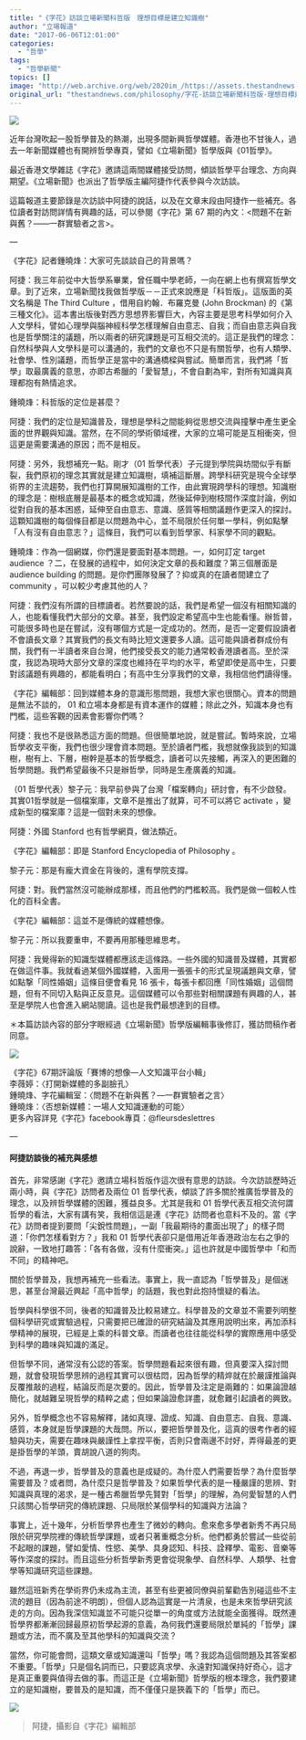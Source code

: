 ```yaml
---
title: "《字花》訪談立場新聞科哲版　理想目標是建立知識樹"
author: "立場報道"
date: "2017-06-06T12:01:00"
categories:
  - "哲學"
tags:
  - "哲學新聞"
topics: []
image: "http://web.archive.org/web/2020im_/https://assets.thestandnews.com/media/photos/cosmos-02_TNehP.png"
original_url: "thestandnews.com/philosophy/字花-訪談立場新聞科哲版-理想目標是建立知識樹"
---
```

![](http://web.archive.org/web/2020im_/https://assets.thestandnews.com/media/photos/cosmos-02_TNehP.png)

近年台灣吹起一股哲學普及的熱潮，出現多間新興哲學媒體。香港也不甘後人，過去一年新聞媒體也有開辨哲學專頁，譬如《立場新聞》哲學版與《01哲學》。

最近香港文學雜誌《字花》邀請這兩間媒體接受訪問，傾談哲學平台理念、方向與期望。《立場新聞》也派出了哲學版主編阿捷作代表參與今次訪談。

這篇報道主要節錄是次訪談中阿捷的說話，以及在文章末段由阿捷作一些補充。各位讀者對訪問詳情有興趣的話，可以參閱《字花》第 67 期的內文：<問題不在新與舊？――一群實驗者之言>。

—

《字花》記者鍾曉烽：大家可先談談自己的背景嗎？

阿捷：我三年前從中大哲學系畢業，曾任職中學老師，一向在網上也有撰寫哲學文章。到了近來，立場新聞找我做哲學版－－正式來說應是「科哲版」。這版面的英文名稱是 The Third Culture ，借用自約翰．布羅克曼 (John Brockman) 的《第三種文化》。這本書出版後對西方思想界影響巨大，內容主要是思考科學如何介入人文學科，譬如心理學與腦神經科學怎樣理解自由意志、自我；而自由意志與自我也是哲學關注的議題，所以兩者的研究課題是可互相交流的。這正是我們的理念：自然科學與人文學科是可以溝通的，我們的文章也不只是有關哲學，也有人類學、社會學、性別議題，而哲學正是當中的溝通橋樑與嘗試。簡單而言，我們將「哲學」取最廣義的意思，亦即古希臘的「愛智慧」，不會自劃為牢，對所有知識與真理都抱有熱情追求。

鍾曉烽：科哲版的定位是甚麼？

阿捷：我們的定位是知識普及，理想是學科之間能夠從思想交流與撞擊中產生更全面的世界觀與知識。當然，在不同的學術領域裡，大家的立場可能是互相衝突，但這更是需要溝通的原因；而不是相反。

阿捷：另外，我想補充一點。剛才（01 哲學代表）子元提到學院與坊間似乎有斷裂，我們原初的理念其實就是建立知識樹，填補這斷層。跨學科研究是現今全球學術界的主流趨勢，我們也打算開展知識樹的工作，由此實現跨學科的理想。知識樹的理念是：樹根底層是最基本的概念或知識，然後延伸到樹枝間作深度討論，例如從對自我的基本困惑，延伸至自由意志、意識、感質等相關議題作更深入的探討。這顆知識樹的每個條目都是以問題為中心，並不局限於任何單一學科，例如點擊「人有沒有自由意志？」這條目，我們可以看到哲學家、科家學不同的觀點。

鍾曉烽：作為一個網媒，你們還是要面對基本問題。一，如何訂定 target audience ？二，在發展的過程中，如何決定文章的長和難度？第三個層面是 audience building 的問題。是你們團隊發展了？抑或真的在讀者間建立了 community ，可以較少考慮其他的人？

阿捷：我們沒有所謂的目標讀者。若然要說的話，我們是希望一個沒有相關知識的人，也能看懂我們大部分的文章。甚至，我們設定希望高中生也能看懂。辦哲普，可能很多時也是在嘗試，沒有哪個方式是一定成功的。然而，是否一定要假設讀者不會讀長文章？其實我們的長文有時比短文還要多人讀。這可能與讀者群成份有關，我們有一半讀者來自台灣，他們接受長文的能力通常較香港讀者高。至於深度，我認為現時大部分文章的深度也維持在平均的水平，希望即使是高中生，只要對該議題有興趣的，都能看明白；有高中生分享我們的文章，我相信他們讀得懂。

《字花》編輯部：回到媒體本身的意識形態問題，我想大家也很關心。資本的問題是無法不談的， 01 和立場本身都是有資本運作的媒體；除此之外，知識本身也有門檻，這些客觀的因素會影響你們嗎？

阿捷：我也不是很熟悉這方面的問題。但很簡單地說，就是嘗試。暫時來說，立場哲學收支平衡，我們也很少理會資本問題。至於讀者門檻，我想就像我談到的知識樹，樹有上、下層，樹幹是基本的哲學概念，讀者可以先接觸，再深入的更困難的哲學問題。我們希望最後不只是辦哲學，同時是生產廣義的知識。

（01 哲學代表）黎子元：我早前參與了台灣「檔案轉向」研討會，有不少啟發。其實01哲學就是一個檔案庫，文章不是推出了就算，可不可以將它 activate ，變成新型的檔案庫？這是一個對未來的想像。

阿捷：外國 Stanford 也有哲學網頁，做法類近。

《字花》編輯部：即是 Stanford Encyclopedia of Philosophy 。

黎子元：那是有龐大資金在背後的，還有學院支撐。

阿捷：對。我們當然沒可能辦成那樣，而且他們的門檻較高。我們是做一個較人性化的百科全書。

《字花》編輯部：這並不是傳統的媒體想像。

黎子元：所以我要重申，不要再用那種思維思考。

阿捷：我覺得新的知識型媒體都應該走這條路。一些外國的知識普及媒體，其實都在做這件事。我就看過某個外國媒體，入面用一張張卡的形式呈現議題與文章，譬如點撃「同性婚姻」這條目便會看見 16 張卡，每張卡都回應「同性婚姻」這個問題，但有不同切入點與正反意見。這個媒體可以令那些對相關課題有興趣的人，甚至是學院人也會進入網站閱讀。這也是我們最想達到的目標。

＊本篇訪談內容的部分字眼經過《立場新聞》哲學版編輯事後修訂，獲訪問稿作者同意。

![](http://web.archive.org/web/2020im_/https://assets.thestandnews.com/media/photos/18664689_1392491207485043_4191475961321473018_n_Lm3sA.jpg)

《字花》67期評論版「賽博的想像—人文知識平台小輯」   
李薇婷：〈打開新媒體的多副臉孔〉   
鍾曉烽、字花編輯室：〈問題不在新與舊？—一群實驗者之言〉   
鍾曉烽：〈否想新媒體：一場人文知識運動的可能〉   
更多內容詳見《字花》facebook專頁：@fleursdeslettres

—

#### **阿捷訪談後的補充與感想**

首先，非常感謝《字花》邀請立場科哲版作這次很有意思的訪談。今次訪談歷時近兩小時，與《字花》訪問者及兩位 01 哲學代表，傾談了許多關於推廣哲學普及的理念，以及辨哲學媒體的困難，獲益良多。尤其是我和 01 哲學代表互相交流何謂哲學的看法，大家有講有笑，我相信這是連《字花》訪問者也意料不及的。當《字花》訪問者提到要問「尖銳性問題」，一副「我最期待的畫面出現了」的樣子問道：「你們怎樣看對方？」我和 01 哲學代表卻只是借用近年香港政治左右之爭的說辭，一致地打趣答：「各有各做，沒有什麼衝突。」這也許就是中國哲學中「和而不同」的精神吧。

關於哲學普及，我想再補充一些看法。事實上，我一直認為「哲學普及」是個迷思，甚至台灣最近興起「高中哲學」的話題，我也對此抱持懷疑的看法。

哲學與科學很不同，後者的知識普及比較易建立。科學普及的文章並不需要列明整個科學研究或實驗過程，只需要把已確證的研究結論及其應用說明出來，再加添科學精神的展現，已經是上乘的科普文章。而讀者也往往能從科學的實際應用中感受到科學的趣味與知識的滿足。

但哲學不同，通常沒有公認的答案。哲學問題看起來很有趣，但真要深入探討問題，就會發現哲學思辨的過程其實可以很枯悶，因為哲學的精焠就在於嚴謹推論與反覆推敲的過程，結論反而是次要的。因此，哲學普及注定是兩難的：如果論證越簡化，就越難呈現哲學的精粹之處；但如果論證愈詳盡，就愈難引起讀者的興致。

另外，哲學概念也不容易解釋，諸如真理、證成、知識、自由意志、自我、意識、感質，本身就是哲學課題的大哉問。所以，要把哲學普及化，這真的很考作者的經驗與功夫，需要在趣味與嚴謹性上拿捏平衡，否則只會兩邊不討好，弄得最差的更是掛哲學的羊頭，賣胡說八道的狗肉。

不過，再退一步，哲學普及的意義也是成疑的。為什麼人們需要哲學？為什麼哲學需要普及？或者問，為什麼只是哲學普及？如果哲學代表的是一種嚴謹的思辨、對知識與真理的渴求，是一種古希臘哲學先賢對「哲學」的理解，為何愛智慧的人們只該關心哲學研究的傳統課題、只局限於某個學科的知識與方法論？

事實上，近十幾年，分析哲學界也產生了微妙的轉向。愈來愈多學者新秀不再只局限於研究學院裡的傳統哲學課題，或者只著重概念分析。他們都勇於嘗試一些從前不起眼的課題，譬如愛情、性慾、美學、具身認知、科技、詮釋學、電影、音樂等等作深度的探討。而且這些分析哲學新秀更會從現象學、自然科學、人類學、社會學等知識研究這些課題。

雖然這班新秀在學術界仍未成為主流，甚至有些更被同僚與前輩勸告別碰這些不主流的題目（因為前途不明朗），但個人認為這實是一片清泉，也是未來哲學研究該走的方向。因為我深信知識並不可能只從單一的角度或方法就能全面獲得。既然連哲學界都漸漸回歸最原初哲學起源的意義，為何我們還要局限於單純的「哲學」課題或方法，而不廣及至其他學科的知識與交流？

當然，你可能會問，這類文章或知識還叫「哲學」嗎？我認為這個問題及其答案都不重要。「哲學」只是個名詞而已，只要認真求學、永遠對知識保持好奇心，這才是真正重要與值得去做的事。而這正是《立場新聞》哲學版的根本理念，我們要建立的是知識樹，要普及的是知識，而不僅僅只是狹義下的「哲學」而已。

![](http://web.archive.org/web/2020im_/https://assets.thestandnews.com/media/photos/goMeirongTemp_mr1496687163631_OIKw0.jpg)
> 阿捷，攝影自《字花》編輯部